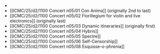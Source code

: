 -
- [[ICMC/25/d2/1100 Concert n05/01 Con Anima]] (originally 2nd to last)
- [[ICMC/25/d2/1100 Concert n05/02 Florillegium for violin and live electronics]] (originally last)
- [[ICMC/25/d2/1100 Concert n05/03 Dynamic itineraries]] (originally first)
- [[ICMC/25/d2/1100 Concert n05/04 Hybris]]
- [[ICMC/25/d2/1100 Concert n05/05 Spectre]]
- [[ICMC/25/d2/1100 Concert n05/06 Self-Censorship]]
- [[ICMC/25/d2/1100 Concert n05/08 Esquisse-o-phrenia]]
